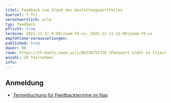 ```yaml
---
titel: Feedback zum Stand des Gestaltungsportfolios
kuerzel: f-fsl
verantwortlich: alle
typ: feedback
pflicht: true
termine: 2021-11-11 9:00|zoom-fd-vs, 2021-11-11 11:00|zoom-fd-vs
empfohlene-voraussetzungen: 
published: true
dauer: 90
raum: https://th-koeln.zoom.us/j/86238751739 (Passwort steht im Ilias)|https://th-koeln.zoom.us/j/86238751739
anzahl: 20 Teilnehmer
info:
---
```


## Anmeldung


- [Terminbuchung für Feedbacktermine im Ilias](https://ilias.th-koeln.de/ilias.php?ref_id=2068797&cmd=view&cmdClass=ilrepositorygui&cmdNode=wb&baseClass=ilRepositoryGUI)
